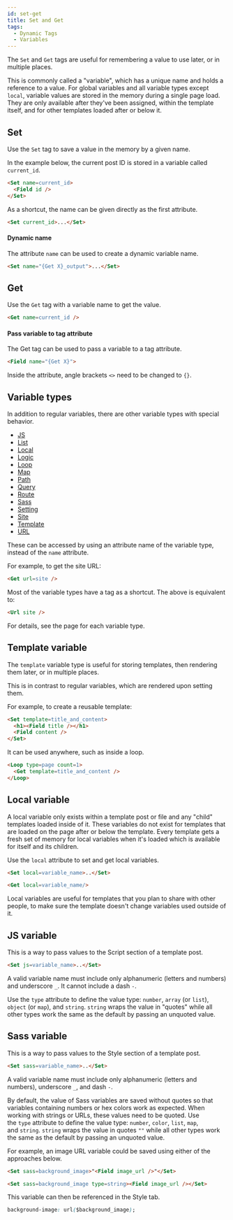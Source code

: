 ```yaml
---
id: set-get
title: Set and Get
tags:
  - Dynamic Tags
  - Variables
---
```

The `Set` and `Get` tags are useful for remembering a value to use later, or in multiple places.

This is commonly called a "variable", which has a unique name and holds a reference to a value. For global variables and all variable types except `local`, variable values are stored in the memory during a single page load. They are only available after they've been assigned, within the template itself, and for other templates loaded after or below it.

## Set

Use the `Set` tag to save a value in the memory by a given name.

In the example below, the current post ID is stored in a variable called `current_id`.

```html
<Set name=current_id>
  <Field id />
</Set>
```

As a shortcut, the name can be given directly as the first attribute.

```html
<Set current_id>...</Set>
```

#### Dynamic name

The attribute `name` can be used to create a dynamic variable name.

```html
<Set name="{Get X}_output">...</Set>
```

## Get

Use the `Get` tag with a variable name to get the value.

```html
<Get name=current_id />
```

#### Pass variable to tag attribute

The Get tag can be used to pass a variable to a tag attribute.

```html
<Field name="{Get X}">
```

Inside the attribute, angle brackets `<>` need to be changed to `{}`.

## Variable types

In addition to regular variables, there are other variable types with special behavior.

- [JS](#js-variable)
- [List](/dynamic-tags/list#get-list)
- [Local](#local-variable)
- [Logic](/dynamic-tags/if/logic-variables#get-condition)
- [Loop](/dynamic-tags/loop/features/variables)
- [Map](/dynamic-tags/map#get-map)
- [Path](/dynamic-tags/path)
- [Query](/dynamic-tags/loop/features/variables#query-variable-type)
- [Route](/dynamic-tags/route)
- [Sass](#sass-variable)
- [Setting](/dynamic-tags/setting)
- [Site](/dynamic-tags/site)
- [Template](#template-variable)
- [URL](/dynamic-tags/url)

These can be accessed by using an attribute name of the variable type, instead of the `name` attribute.

For example, to get the site URL:

```html
<Get url=site />
```

Most of the variable types have a tag as a shortcut. The above is equivalent to:

```html
<Url site />
```

For details, see the page for each variable type.

## Template variable

The `template` variable type is useful for storing templates, then rendering them later, or in multiple places.

This is in contrast to regular variables, which are rendered upon setting them.

For example, to create a reusable template:

```html
<Set template=title_and_content>
  <h1><Field title /></h1>
  <Field content />
</Set>
```

It can be used anywhere, such as inside a loop.

```html
<Loop type=page count=1>
  <Get template=title_and_content />
</Loop>
```

## Local variable

A local variable only exists within a template post or file and any "child" templates loaded inside of it. These variables do not exist for templates that are loaded on the page after or below the template. Every template gets a fresh set of memory for local variables when it's loaded which is available for itself and its children.

Use the `local` attribute to set and get local variables.

```html
<Set local=variable_name>..</Set>

<Get local=variable_name/>
```

Local variables are useful for templates that you plan to share with other people, to make sure the template doesn't change variables used outside of it.

## JS variable

This is a way to pass values to the Script section of a template post.

```html
<Set js=variable_name>..</Set>
```

A valid variable name must include only alphanumeric (letters and numbers) and underscore `_`. It cannot include a dash `-`.

Use the `type` attribute to define the value type: `number`, `array` (or `list`), `object` (or `map`), and `string`. `string` wraps the value in "quotes" while all other types work the same as the default by passing an unquoted value.

## Sass variable

This is a way to pass values to the Style section of a template post.

```html
<Set sass=variable_name>..</Set>
```

A valid variable name must include only alphanumeric (letters and numbers), underscore `_`, and dash `-`.

By default, the value of Sass variables are saved without quotes so that variables containing numbers or hex colors work as expected. When working with strings or URLs, these values need to be quoted. Use the `type` attribute to define the value type: `number`, `color`, `list`, `map`, and `string`. `string` wraps the value in quotes `""` while all other types work the same as the default by passing an unquoted value.

For example, an image URL variable could be saved using either of the approaches below.

```html
<Set sass=background_image>"<Field image_url />"</Set>
```

```html
<Set sass=background_image type=string><Field image_url /></Set>
```

This variable can then be referenced in the Style tab.

```css
background-image: url($background_image);
```